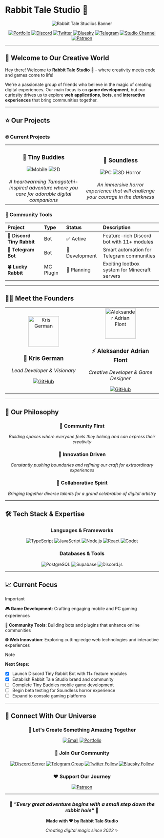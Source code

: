 # Rabbit Tale Studio 🐇

<div align="center">

![Rabbit Tale Studiios Banner](https://cdn.discordapp.com/splashes/1004735926234271864/60d186cd18b27e1fe9efba5481e42a19.jpg?size=2048)

[![Portfolio](https://img.shields.io/badge/Portfolio-FFB6C1?style=for-the-badge&logo=nextdotjs&logoColor=white)](https://portfolio.rabbittale.co)
[![Discord](https://img.shields.io/badge/Discord-Rabbit%20Hole-5865f2?style=for-the-badge&logo=discord&logoColor=white)](https://discord.gg/RfBydgJpmU)
[![Twitter](https://img.shields.io/badge/Twitter-Follow-1DA1F2?style=for-the-badge&logo=x&logoColor=white)](https://twitter.com/rabbit-tale-co)
[![Bluesky](https://img.shields.io/badge/Bluesky-Follow-00A8E8?style=for-the-badge&logo=bluesky&logoColor=white)](https://bsky.app/profile/kris@rabbittale.co)
[![Telegram](https://img.shields.io/badge/Telegram-Contact-26A5E4?style=for-the-badge&logo=telegram&logoColor=white)](https://t.me/hasiradoo)
[![Studio Channel](https://img.shields.io/badge/Studio-Channel-26A5E4?style=for-the-badge&logo=telegram&logoColor=white)](https://t.me/rabbit_tale)
[![Patreon](https://img.shields.io/badge/Patreon-Support-F96854?style=for-the-badge&logo=patreon&logoColor=white)](https://www.patreon.com/c/RabbitTale/membership)

</div>

---

## 👋 Welcome to Our Creative World

Hey there! Welcome to **Rabbit Tale Studio** 🐇 - where creativity meets code and games come to life!

We're a passionate group of friends who believe in the magic of creating digital experiences. Our main focus is on **game development**, but our curiosity drives us to explore **web applications**, **bots**, and **interactive experiences** that bring communities together.

---

## ⭐️ Our Projects

### 🔥 Current Projects

<table>
  <tr>
    <td align="center" width="50%">
      <h3>🐇 Tiny Buddies</h3>
      <img src="https://img.shields.io/badge/Platform-Mobile-98D8E8?style=for-the-badge" alt="Mobile">
      <img src="https://img.shields.io/badge/Type-2D%20Game-B5E4CA?style=for-the-badge" alt="2D">
      <br><br>
      <em>A heartwarming Tamagotchi-inspired adventure where you care for adorable digital companions</em>
    </td>
    <td align="center" width="50%">
      <h3>🌙 Soundless</h3>
      <img src="https://img.shields.io/badge/Platform-PC-F7B2BD?style=for-the-badge" alt="PC">
      <img src="https://img.shields.io/badge/Type-3D%20Horror-D4A5D8?style=for-the-badge" alt="3D Horror">
      <br><br>
      <em>An immersive horror experience that will challenge your courage in the darkness</em>
    </td>
  </tr>
</table>

### 🤖 Community Tools

<div align="center">

| Project | Type | Status | Description |
|:--------|:-----|:-------|:------------|
| **🐇 Discord Tiny Rabbit** | Bot | ✅ Active | Feature-rich Discord bot with 11+ modules |
| **📱 Telegram Bot** | Bot | 🚧 Development | Smart automation for Telegram communities |
| **🍀 Lucky Rabbit** | MC Plugin | 🎯 Planning | Exciting lootbox system for Minecraft servers |

</div>

---

## 👨‍💻 Meet the Founders

<div align="center">

<table>
  <tr>
    <td align="center" width="50%">
      <img src="https://github.com/rabbit-tale-co.png" width="100px" alt="Kris German"><br>
      <h3>🐰 Kris German</h3>
      <p><em>Lead Developer & Visionary</em></p>
      <a href="https://github.com/rabbit-tale-co">
        <img src="https://img.shields.io/badge/GitHub-rabbit--tale--co-181717?style=flat-square&logo=github&logoColor=white" alt="GitHub">
      </a>
    </td>
    <td align="center" width="50%">
      <img src="https://github.com/SquareShox.png" width="100px" alt="Aleksander Adrian Flont"><br>
      <h3>⚡ Aleksander Adrian Flont</h3>
      <p><em>Creative Developer & Game Designer</em></p>
      <a href="https://github.com/SquareShox">
        <img src="https://img.shields.io/badge/GitHub-SquareShox-181717?style=flat-square&logo=github&logoColor=white" alt="GitHub">
      </a>
    </td>
  </tr>
</table>

</div>

---

## 🌟 Our Philosophy

<div align="center">

### 🤝 **Community First**
*Building spaces where everyone feels they belong and can express their creativity*

### 🚀 **Innovation Driven**
*Constantly pushing boundaries and refining our craft for extraordinary experiences*

### 🎨 **Collaborative Spirit**
*Bringing together diverse talents for a grand celebration of digital artistry*

</div>

---

## 🛠️ Tech Stack & Expertise

<div align="center">

### Languages & Frameworks
![TypeScript](https://img.shields.io/badge/TypeScript-3178C6?style=for-the-badge&logo=typescript&logoColor=white)
![JavaScript](https://img.shields.io/badge/JavaScript-F7DF1E?style=for-the-badge&logo=javascript&logoColor=black)
![Node.js](https://img.shields.io/badge/Node.js-339933?style=for-the-badge&logo=node.js&logoColor=white)
![React](https://img.shields.io/badge/React-61DAFB?style=for-the-badge&logo=react&logoColor=black)
![Godot](https://img.shields.io/badge/Godot-478CBF?style=for-the-badge&logo=godotengine&logoColor=white)

### Databases & Tools
![PostgreSQL](https://img.shields.io/badge/PostgreSQL-336791?style=for-the-badge&logo=postgresql&logoColor=white)
![Supabase](https://img.shields.io/badge/Supabase-3ECF8E?style=for-the-badge&logo=supabase&logoColor=white)
![Discord.js](https://img.shields.io/badge/Discord.js-5865f2?style=for-the-badge&logo=discord&logoColor=white)

</div>

---

## 📈 Current Focus

> [!IMPORTANT]
> **🎮 Game Development**: Crafting engaging mobile and PC gaming experiences
>
> **🤖 Community Tools**: Building bots and plugins that enhance online communities
>
> **🌐 Web Innovation**: Exploring cutting-edge web technologies and interactive experiences

> [!NOTE]
> **Next Steps:**
> - [x] Launch Discord Tiny Rabbit Bot with 11+ feature modules
> - [x] Establish Rabbit Tale Studio brand and community
> - [ ] Complete Tiny Buddies mobile game development
> - [ ] Begin beta testing for Soundless horror experience
> - [ ] Expand to console gaming platforms

---

## 🌈 Connect With Our Universe

<div align="center">

### 💌 Let's Create Something Amazing Together

[![Email](https://img.shields.io/badge/kris@rabbittale.co-FFB6C1?style=for-the-badge&logo=gmail&logoColor=black)](mailto:kris@rabbittale.co)
[![Portfolio](https://img.shields.io/badge/My%20Portfolio-B5E4CA?style=for-the-badge&logo=nextdotjs&logoColor=black)](https://portfolio.rabbittale.co)

### 🐰 Join Our Community

[![Discord Server](https://img.shields.io/badge/Rabbit%20Hole-5865f2?style=for-the-badge&logo=discord&logoColor=white)](https://discord.gg/RfBydgJpmU)
[![Telegram Group](https://img.shields.io/badge/Studio%20Chat-26A5E4?style=for-the-badge&logo=telegram&logoColor=white)](https://t.me/rabbittale_studio)
[![Twitter Follow](https://img.shields.io/badge/Follow%20Updates-1DA1F2?style=for-the-badge&logo=x&logoColor=white)](https://twitter.com/rabbit-tale-co)
[![Bluesky Follow](https://img.shields.io/badge/Follow%20on%20Bluesky-00A8E8?style=for-the-badge&logo=bluesky&logoColor=white)](https://bsky.app/profile/rabbittale.co)

### ❤️ Support Our Journey

[![Patreon](https://img.shields.io/badge/Become%20a%20Patron-F96854?style=for-the-badge&logo=patreon&logoColor=white)](https://www.patreon.com/c/rabbittale/membership)

</div>

---

<div align="center">

### 🌟 *"Every great adventure begins with a small step down the rabbit hole"* 🐇

**Made with ❤️ by Rabbit Tale Studio**

*Creating digital magic since 2022* ✨

</div>
